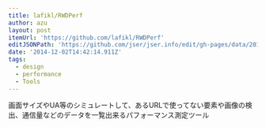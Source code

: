 ```yaml
---
title: lafikl/RWDPerf
author: azu
layout: post
itemUrl: 'https://github.com/lafikl/RWDPerf'
editJSONPath: 'https://github.com/jser/jser.info/edit/gh-pages/data/2014/12/index.json'
date: '2014-12-02T14:42:14.911Z'
tags:
  - design
  - performance
  - Tools
---
```

画面サイズやUA等のシミュレートして、あるURLで使ってない要素や画像の検出、通信量などのデータを一覧出来るパフォーマンス測定ツール
